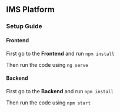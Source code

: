 ## IMS Platform

### Setup Guide

#### Frontend

First go to the **Frontend** and run
`npm install`

Then run the code using
`ng serve`

#### Backend

First go to the **Backend** and run
`npm install`

Then run the code using
`npm start`
